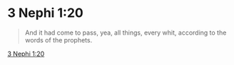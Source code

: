 # 3 Nephi 1:20

> And it had come to pass, yea, all things, every whit, according to the words of the prophets.

[3 Nephi 1:20](https://www.churchofjesuschrist.org/study/scriptures/bofm/3-ne/1?lang=eng&id=p20#p20)


